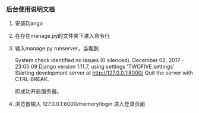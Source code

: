 ### 后台使用说明文档

1. 安装Django

2. 在存在manage.py的文件夹下进入命令行

3. 输入manage.py runserver，当看到

   System check identified no issues (0 silenced).
   December 02, 2017 - 23:05:09
   Django version 1.11.7, using settings 'TWOFIVE.settings'
   Starting development server at http://127.0.0.1:8000/
   Quit the server with CTRL-BREAK.

   即成功开启服务器。

4. 浏览器输入 127.0.0.1:8000/memory/login 进入登录页面